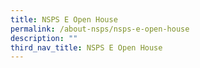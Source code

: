 ```yaml
---
title: NSPS E Open House
permalink: /about-nsps/nsps-e-open-house
description: ""
third_nav_title: NSPS E Open House
---
```

